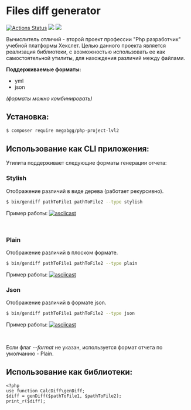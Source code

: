 # Files diff generator

[![Actions Status](https://github.com/megabgg/php-project-lvl2/workflows/hexlet-check/badge.svg)](https://github.com/megabgg/php-project-lvl2/actions)
<a href="https://codeclimate.com/github/megabgg/php-project-lvl2/maintainability"><img src="https://api.codeclimate.com/v1/badges/44023765a51a03b7742a/maintainability" /></a>
<a href="https://codeclimate.com/github/megabgg/php-project-lvl2/test_coverage"><img src="https://api.codeclimate.com/v1/badges/44023765a51a03b7742a/test_coverage" /></a>

Вычислитель отличий - второй проект профессии "Php разработчик" учебной платформы Хекслет. Целью данного проекта
является реализация библиотеки, с возможностью использовать ее как самостоятельной утилиты, для нахождения различий
между файлами.

**Поддерживаемые форматы:**

- yml
- json

_(форматы можно комбинировать)_

## Установка:

```bash
$ composer require megabgg/php-project-lvl2
```

## Использование как CLI приложения:

Утилита поддерживает следующие форматы генерации отчета:
<br>

### Stylish

Отображение различий в виде дерева (работает рекурсивно).

```bash
$ bin/gendiff pathToFile1 pathToFile2 --type stylish
```

Пример работы:
[![asciicast](https://asciinema.org/a/hEKvgfxaAMXzfkxJFgMBAD3O8.svg)](https://asciinema.org/a/hEKvgfxaAMXzfkxJFgMBAD3O8)


<br>

### Plain

Отображение различий в плоском формате.

```bash
$ bin/gendiff pathToFile1 pathToFile2 --type plain
```

Пример работы:
[![asciicast](https://asciinema.org/a/SpFqWztpIMb6YUuuBPWO2Gb0Y.svg)](https://asciinema.org/a/SpFqWztpIMb6YUuuBPWO2Gb0Y)
<br>

### Json

Отображение различий в формате json.

```bash
$ bin/gendiff pathToFile1 pathToFile2 --type json
```

Пример работы:
[![asciicast](https://asciinema.org/a/BSLUCBVEXpEZu2BqxCwI9ArQn.svg)](https://asciinema.org/a/BSLUCBVEXpEZu2BqxCwI9ArQn)

<br>

Если флаг _--format_ не указан, используется формат отчета по умолчанию - Plain.


## Использование как библиотеки:

```
<?php
use function CalcDiff\genDiff;
$diff = genDiff($pathToFile1, $pathToFile2);
print_r($diff);
```


